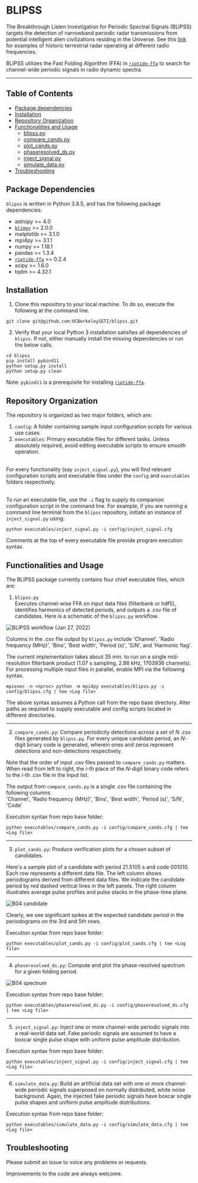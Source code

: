 # BLIPSS
The Breakthrough Listen Investigation for Periodic Spectral Signals (BLIPSS) targets the detection of narrowband periodic radar transmissions from potential intelligent alien civilizations residing in the Universe. See this [link](http://www.mobileradar.org/radar_descptn_3.html) for examples of historic terrestrial radar operating at different radio frequencies.

BLIPSS utilizes the Fast Folding Algorithm (FFA) in [`riptide-ffa`](https://github.com/v-morello/riptide) to search for channel-wide periodic signals in radio dynamic spectra.

---

## Table of Contents
- [Package dependencies](#dependencies)
- [Installation](#installation)
- [Repository Organization](#organization)
- [Functionalities and Usage](#usage)
    - [blipss.py](#blipss_exec)
    - [compare_cands.py](#comparecands)
    - [plot_cands.py](#plotcands)
    - [phaseresolved_ds.py](#phaseds)
    - [inject_signal.py](#injectsignal)
    - [simulate_data.py](#simulatedata)
- [Troubleshooting](#troubleshooting)

## Package Dependencies <a name="dependencies"></a>
```blipss``` is written in Python 3.8.5, and has the following package dependencies.
- astropy >= 4.0
- [`blimpy`](https://github.com/UCBerkeleySETI/blimpy) >= 2.0.0
- matplotlib >= 3.1.0
- mpi4py >= 3.1.1
- numpy >= 1.18.1
- pandas >= 1.3.4
- [`riptide-ffa`](https://github.com/v-morello/riptide) >= 0.2.4
- scipy >= 1.6.0
- tqdm >= 4.32.1

## Installation <a name="installation"></a>
1. Clone this repository to your local machine. To do so, execute the following at the command line.
```
git clone git@github.com:UCBerkeleySETI/blipss.git
```
2. Verify that your local Python 3 installation satisfies all dependencies of ```blipss```. If not, either manually install the missing dependencies or run the below calls.
```
cd blipss
pip install pybind11
python setup.py install
python setup.py clean
```
Note: `pybind11` is a prerequisite for installing [`riptide-ffa`](https://github.com/v-morello/riptide).

## Repository Organization <a name="organization"></a>
The repository is organized as two major folders, which are: <br>
1. `config`: A folder containing sample input configuration scripts for various use cases <br>
2. `executables`: Primary executable files for different tasks. Unless absolutely required, avoid editing executable scripts to ensure smooth operation. <br> <br>

For every functionality (say `inject_signal.py`), you will find relevant configuration scripts and executable files under the `config` and `executables` folders respectively. <br> <br>

To run an executable file, use the `-i` flag to supply its companion configuration script in the command line. For example, if you are running a command line terminal from the ``blipss`` repository, initiate an instance of ``inject_signal.py`` using:
```
python executables/inject_signal.py -i config/inject_signal.cfg
```
Comments at the top of every executable file provide program execution syntax.

## Functionalities and Usage <a name="usage"></a>
The BLIPSS package currently contains four chief executable files, which are:
1. ``blipss.py`` <a name="blipss_exec"></a> <br>
Executes channel-wise FFA on input data files (filterbank or hdf5), identifies harmonics of detected periods, and outputs a .csv file of candidates. Here is a schematic of the `blipss.py` workflow. <br>

![BLIPSS workflow (Jan 27, 2022)](https://github.com/akshaysuresh1/blipss/blob/main/images/blipss_design_2022Jan27.png?raw=True)

Columns in the .csv file output by ``blipss.py`` include 'Channel', 'Radio frequency (MHz)', 'Bins', 'Best width', 'Period (s)', 'S/N', and 'Harmonic flag'. <br>

The current implementation takes about 35 min. to run on a single mid-resolution filterbank product (1.07 s sampling, 2.86 kHz, 1703936 channels). For processing multiple input files in parallel, enable MPI via the following syntax.
```
mpiexec -n <nproc> python -m mpi4py executables/blipss.py -i config/blipss.cfg | tee <Log file>
```
The above syntax assumes a Python call from the repo base directory. Alter paths as required to supply executable and config scripts located in different directories.

---
2. ``compare_cands.py``: <a name="comparecands"></a>
Compare periodicity detections across a set of <em>N</em> .csv files generated by ``blipss.py``. For every unique candidate period, an <em>N</em>-digit binary code is generated, wherein ones and zeros represent detections and non-detections respectively.<br>

Note that the order of input .csv files passed to ``compare_cands.py`` matters. When read from left to right, the <em>i</em>-th place of the <em>N</em>-digit binary code refers to the <em>i</em>-th .csv file in the input list.<br>

The output from ``compare_cands.py`` is a single .csv file containing the following columns.<br>
'Channel', 'Radio frequency (MHz)', 'Bins', 'Best width', 'Period (s)', 'S/N', 'Code' <br>

Execution syntax from repo base folder:
```
python executables/compare_cands.py -i config/compare_cands.cfg | tee <Log file>
```

---
3. ``plot_cands.py``: <a name="plotcands"></a>
Produce verification plots for a chosen subset of candidates. <br>

Here's a sample plot of a candidate with period 21.5105 s and code 001010. Each row represents a different data file. The left column shows periodograms derived from different data files. We indicate the candidate period by red dashed vertical lines in the left panels. The right column illustrates average pulse profiles and pulse stacks in the phase-time plane. <br>

![B04 candidate](https://github.com/akshaysuresh1/blipss/blob/main/images/sim_cand.png?raw=True)

Clearly, we see significant spikes at the expected candidate period in the periodograms on the 3rd and 5th rows. <br>

Execution syntax from repo base folder:
```
python executables/plot_cands.py -i config/plot_cands.cfg | tee <Log file>
```

---
4. ``phaseresolved_ds.py``: <a name="phaseds"></a>
Compute and plot the phase-resolved spectrum for a given folding period.

![B04 spectrum](https://github.com/akshaysuresh1/blipss/blob/main/images/guppi_58737_81548_PSR_B2021+51_0023_period0.52920.png?raw=True)

Execution syntax from repo base folder:
```
python executables/phaseresolved_ds.py -i config/phaseresolved_ds.cfg | tee <Log file>
```

---
5. ``inject_signal.py``: <a name="injectsignal"></a>
Inject one or more channel-wide periodic signals into a real-world data set. Fake periodic signals are assumed to have a boxcar single pulse shape with uniform pulse amplitude distribution.<br>

Execution syntax from repo base folder:
```
python executables/inject_signal.py -i config/inject_signal.cfg | tee <Log file>
```

---
6. ``simulate_data.py``: <a name="simulatedata"></a>
Build an artificial data set with one or more channel-wide periodic signals superposed on normally distributed, white noise background. Again, the injected fake periodic signals have boxcar single pulse shapes and uniform pulse amplitude distributions.

Execution syntax from repo base folder:
```
python executables/simulate_data.py -i config/simulate_data.cfg | tee <Log file>
```

## Troubleshooting <a name="troubleshooting"></a>
Please submit an issue to voice any problems or requests.

Improvements to the code are always welcome.
